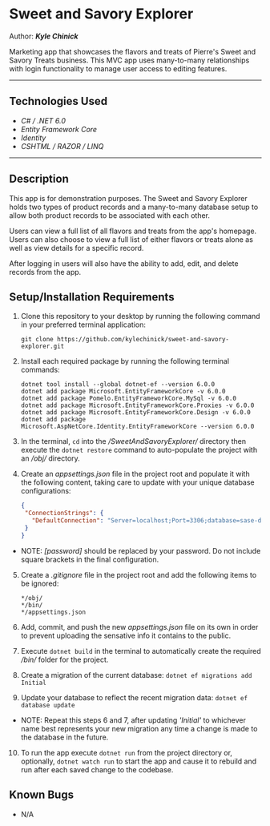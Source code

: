 # Sweet and Savory Explorer

Author: _**Kyle Chinick**_

Marketing app that showcases the flavors and treats of Pierre's Sweet and Savory Treats business. This MVC app uses many-to-many relationships with login functionality to manage user access to editing features.

---

## Technologies Used

- _C# / .NET 6.0_
- _Entity Framework Core_
- _Identity_
- _CSHTML / RAZOR / LINQ_

---

## Description

This app is for demonstration purposes. The Sweet and Savory Explorer holds two types of product records and a many-to-many database setup to allow both product records to be associated with each other.

Users can view a full list of all flavors and treats from the app's homepage. Users can also choose to view a full list of either flavors or treats alone as well as view details for a specific record.

After logging in users will also have the ability to add, edit, and delete records from the app.

## Setup/Installation Requirements

1. Clone this repository to your desktop by running the following command in your preferred terminal application:

   ```Shell
   git clone https://github.com/kylechinick/sweet-and-savory-explorer.git
   ```

2. Install each required package by running the following terminal commands:

   ```dotnet
   dotnet tool install --global dotnet-ef --version 6.0.0
   dotnet add package Microsoft.EntityFrameworkCore -v 6.0.0
   dotnet add package Pomelo.EntityFrameworkCore.MySql -v 6.0.0
   dotnet add package Microsoft.EntityFrameworkCore.Proxies -v 6.0.0
   dotnet add package Microsoft.EntityFrameworkCore.Design -v 6.0.0
   dotnet add package Microsoft.AspNetCore.Identity.EntityFrameworkCore --version 6.0.0
   ```

3. In the terminal, `cd` into the _/SweetAndSavoryExplorer/_ directory then execute the `dotnet restore` command to auto-populate the project with an _/obj/_ directory.

4. Create an _appsettings.json_ file in the project root and populate it with the following content, taking care to update with your unique database configurations:

   ```JSON
   {
    "ConnectionStrings": {
      "DefaultConnection": "Server=localhost;Port=3306;database=sase-db;uid=root;pwd=[YOUR PASSWORD];"
    }
   }
   ```

- NOTE: _[password]_ should be replaced by your password. Do not include square brackets in the final configuration.

5. Create a _.gitignore_ file in the project root and add the following items to be ignored:

   ```plain text
   */obj/
   */bin/
   */appsettings.json
   ```

6. Add, commit, and push the new _appsettings.json_ file on its own in order to prevent uploading the sensative info it contains to the public.

7. Execute `dotnet build` in the terminal to automatically create the required _/bin/_ folder for the project.

8. Create a migration of the current database:
   `dotnet ef migrations add Initial`

9. Update your database to reflect the recent migration data:
   `dotnet ef database update`

- NOTE: Repeat this steps 6 and 7, after updating _'Initial'_ to whichever name best represents your new migration any time a change is made to the database in the future.

10. To run the app execute `dotnet run` from the project directory or, optionally, `dotnet watch run` to start the app and cause it to rebuild and run after each saved change to the codebase.

## Known Bugs

- N/A
